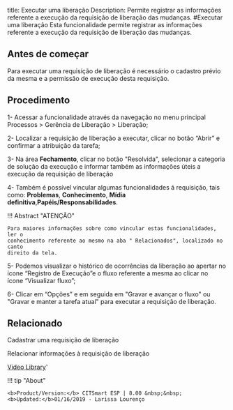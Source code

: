 title: Executar uma liberação
Description: Permite registrar as informações referente a execução da requisição de liberação das mudanças. 
#Executar uma liberação
Esta funcionalidade permite registrar as informações referente a execução da requisição de liberação das mudanças.

Antes de começar
--------------------

Para executar uma requisição de liberação é necessário o cadastro prévio da
mesma e a permissão de execução desta requisição.

Procedimento
----------------

1-  Acessar a funcionalidade através da navegação no menu principal Processos \>
    Gerência de Liberação \> Liberação;

2-  Localizar a requisição de liberação a executar, clicar no botão “Abrir” e
    confirmar a atribuição da tarefa;

3-  Na área **Fechamento**, clicar no botão "Resolvida", selecionar a categoria
    de solução da execução e informar também as informações úteis a execução da
    requisição de liberação

4-  Também é possível vincular algumas funcionalidades á requisição, tais
    como: **Problemas**, **Conhecimento**, **Mídia
    definitiva**,**Papéis/Responsabilidades**.

!!! Abstract "ATENÇÃO"  

    Para maiores informações sobre como vincular estas funcionalidades, ler o
    conhecimento referente ao mesmo na aba " Relacionados", localizado no canto
    direito da tela.

5-  Podemos visualizar o histórico de ocorrências da liberação ao apertar no
    ícone “Registro de Execução”e o fluxo referente a mesma ao clicar no
    ícone “Visualizar fluxo”;

6-  Clicar em “Opções” e em seguida em "Gravar e avançar o fluxo" ou "Gravar e
    manter a tarefa atual" para executar a requisição de liberação.

Relacionado
---------------

Cadastrar uma requisição de liberação

Relacionar informações à requisição de liberação

<i class='fa fa-youtube-play  fa-2x' style='color:#97ce17;vertical-align: middle;'> </i> [Video Library](https://www.youtube.com/playlist?list=PLB5qK2uzf2RPc9F3kW8T8Mw2rtMylBEWC)'

!!! tip "About"

    <b>Product/Version:</b> CITSmart ESP | 8.00 &nbsp;&nbsp;
    <b>Updated:</b>01/16/2019 - Larissa Lourenço
